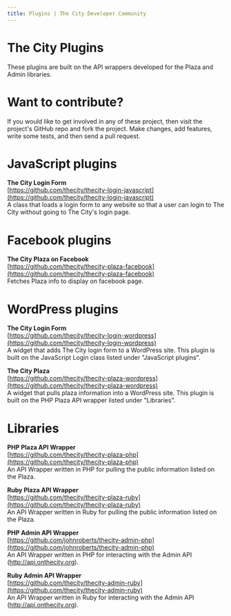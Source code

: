 ```yaml
---
title: Plugins | The City Developer Community
---
```


# The City Plugins

These plugins are built on the API wrappers developed for the Plaza and Admin libraries.


# Want to contribute?

If you would like to get involved in any of these project, then visit the project's GitHub repo and fork the project.  Make changes, add features, write some tests, and then send a pull request.  


# JavaScript plugins

**The City Login Form**  
[https://github.com/thecity/thecity-login-javascript](https://github.com/thecity/thecity-login-javascript)  
A class that loads a login form to any website so that a user can login to The City without going to The City's login page.

# Facebook plugins  

**The City Plaza on Facebook**  
[https://github.com/thecity/thecity-plaza-facebook](https://github.com/thecity/thecity-plaza-facebook)  
Fetches Plaza info to display on facebook page.  


# WordPress plugins  

**The City Login Form**  
[https://github.com/thecity/thecity-login-wordpress](https://github.com/thecity/thecity-login-wordpress)  
A widget that adds The City login form to a WordPress site.  This plugin is built on the JavaScript Login class listed under "JavaScript plugins".

**The City Plaza**  
[https://github.com/thecity/thecity-plaza-wordpress](https://github.com/thecity/thecity-plaza-wordpress)  
A widget that pulls plaza information into a WordPress site.  This plugin is built on the PHP Plaza API wrapper listed under "Libraries".


# Libraries  
**PHP Plaza API Wrapper**  
[https://github.com/thecity/thecity-plaza-php](https://github.com/thecity/thecity-plaza-php)  
An API Wrapper written in PHP for pulling the public information listed on the Plaza.

**Ruby Plaza API Wrapper**  
[https://github.com/thecity/thecity-plaza-ruby](https://github.com/thecity/thecity-plaza-ruby)  
An API Wrapper written in Ruby for pulling the public information listed on the Plaza.

**PHP Admin API Wrapper**  
[https://github.com/johnroberts/thecity-admin-php](https://github.com/johnroberts/thecity-admin-php)  
An API Wrapper written in PHP for interacting with the Admin API (http://api.onthecity.org).

**Ruby Admin API Wrapper**  
[https://github.com/thecity/thecity-admin-ruby](https://github.com/thecity/thecity-admin-ruby)  
An API Wrapper written in Ruby for interacting with the Admin API (http://api.onthecity.org).

